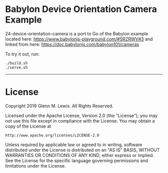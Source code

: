 # Babylon Device Orientation Camera Example

24-device-orientation-camera is a port to Go of the Babylon example located here:
https://www.babylonjs-playground.com/#SRZRWV#3
and linked from here:
https://doc.babylonjs.com/babylon101/cameras

To try it out, run:

```
./build.sh
./serve.sh
```

---

# License

Copyright 2019 Glenn M. Lewis. All Rights Reserved.

Licensed under the Apache License, Version 2.0 (the "License");
you may not use this file except in compliance with the License.
You may obtain a copy of the License at

    http://www.apache.org/licenses/LICENSE-2.0

Unless required by applicable law or agreed to in writing, software
distributed under the License is distributed on an "AS IS" BASIS,
WITHOUT WARRANTIES OR CONDITIONS OF ANY KIND, either express or implied.
See the License for the specific language governing permissions and
limitations under the License.
